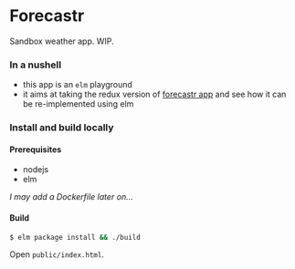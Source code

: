 # Forecastr

Sandbox weather app. WIP.

### In a nushell

- this app is an `elm` playground
- it aims at taking the redux version of [forecastr app](https://github.com/slyg/forecastr-app) and see how it can be re-implemented using elm


### Install and build locally

#### Prerequisites

- nodejs
- elm

_I may add a Dockerfile later on…_

#### Build

```bash
$ elm package install && ./build
```
Open `public/index.html`.
